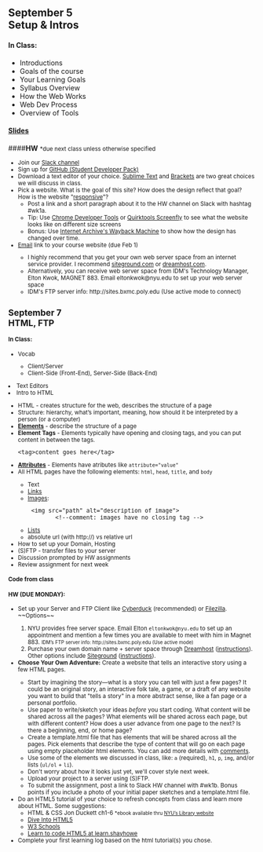 ## <b>September 5<br/> Setup & Intros</b>

#### In Class: 
 <ul>
     <li>Introductions</li>
     <li>Goals of the course</li>
     <li>Your Learning Goals</li>
     <li>Syllabus Overview</li>
     <li>How the Web Works</li>
     <li>Web Dev Process</li>
     <li>Overview of Tools</li>
 </ul>


#### <b>[Slides](https://docs.google.com/presentation/d/1nlC73TSVtKVrorM0PIXpM2LAISi-pP2gBa9dYsQQ_Sg/edit?usp=sharing)</b>

####<b>HW</b> <small>*due next class unless otherwise specified
 <ul>
 <li>Join our <a href="https://webdev2193.slack.com" target="_blank">Slack channel</a></li>
 <li>Sign up for <a href="https://education.github.com/pack">GitHub (Student Developer Pack)</a></li>
 <li>Download a text editor of your choice. <a href="http://www.sublimetext.com/">Sublime Text</a> and <a href="http://brackets.io/">Brackets</a> are two great choices we will discuss in class.
 <li>Pick a website. What is the goal of this site? How does the design reflect that goal? How is the website "<a href="https://www.smashingmagazine.com/2011/01/guidelines-for-responsive-web-design/">responsive</a>"? <ul><li>Post a link and a short paragraph about it to the HW channel on Slack with hashtag #wk1a. </li><li>Tip: Use <a href="https://developers.google.com/web/tools/chrome-devtools/">Chrome Developer Tools</a> or <a href="http://quirktools.com/screenfly">Quirktools Screenfly</a> to see what the website looks like on different size screens</li><li>Bonus: Use <a href="https://archive.org/web/" target="_blank">Internet Archive's Wayback Machine</a> to show how the design has changed over time. </li></ul>
 <li><a href="mailto:jason.sigal@gmail.com"  title="jason.sigal@gmail.com">Email</a> link to your course website (due Feb 1)</li>
 <ul><li>I highly recommend that you get your own web server space from an internet service provider. I recommend <a href="http://www.siteground.com">siteground.com</a> or <a href="https://www.dreamhost.com/promo/edunyu/">dreamhost.com</a>.</li><li>Alternatively, you can receive web server space from IDM's Technology Manager, Elton Kwok, MAGNET 883. Email eltonkwok@nyu.edu to set up your web server space</li><li>IDM's FTP server info: http://sites.bxmc.poly.edu (Use active mode to connect)
 </ul> 
 </ul>
 
 ## <b>September 7<br/> HTML, FTP</b>

#### In Class: 
<ul>
 <li>Vocab</li>
        <ul>
        <li>Client/Server</li>
        <li>Client-Side (Front-End), Server-Side (Back-End)</li>
        </ul>
    </ul>
 <li>Text Editors</li>
 <li>Intro to HTML</li>
    <ul>
    <li>HTML - creates structure for the web, describes the structure of a page</li>
    <li>Structure: hierarchy, what’s important, meaning, how should it be interpreted by a person (or a computer)</li>
    <li><b><a href="http://www.w3schools.com/html/html_elements.asp">Elements</a></b> - describe the structure of a page</li>
    <li><b>Element Tags</b> - Elements typically have opening and closing tags, and you can put content in between the tags. <pre>&lttag&gtcontent goes here&lt/tag&gt</pre>
    <li><b><a href="http://www.w3schools.com/html/html_attributes.asp">Attributes</a></b> - Elements have atributes like <code>attribute="value"</code></li>
    <li>All HTML pages have the following elements: <code>html</code>, <code>head</code>, <code>title</code>, and <code>body</code></li>
    <ul>
        <li>Text</li>
        <li><a href="Links</a>: <pre> <a href="path">Links</a></pre></li>
        <li><a href="http://www.w3schools.com/html/html_images.asp">Images</a>: <pre> &ltimg src="path" alt="description of image"&gt
        &lt!--comment: images have no closing tag --&gt </pre></li>  
        <li><a href="http://www.w3schools.com/html/html_lists.asp">Lists</a></li> 
    <li> absolute url (with http://) vs relative url</li>
    </ul>
 <li>How to set up your Domain, Hosting</li>
 <li>(S)FTP - transfer files to your server</li>
 <li>Discussion prompted by HW assignments</li>
 <li>Review assignment for next week</li>
</ul>

#### Code from class

#### HW (DUE MONDAY):
<ul>
 <li>Set up your Server and FTP Client like <a href="https://cyberduck.io">Cyberduck</a> (recommended) or <a href="https://filezilla-project.org/">Filezilla</a>.</li>
 ~~Options~~
 <ol>
    <li>NYU provides free server space. Email Elton <code>eltonkwok@nyu.edu</code> to set up an appointment and mention a few times you are available to meet with him in Magnet 883. <small>IDM’s FTP server info: http://sites.bxmc.poly.edu (Use active mode)</small></li>
    <li>Purchase your own domain name + server space through <a href="https://www.dreamhost.com/promo/edunyu/">Dreamhost</a> (<a href="https://docs.google.com/presentation/d/1IQMfbvyx_ElgKfaPp1MrWdtSNr_56dnn8LErAbBkmoI/edit?usp=sharing">instructions</a>). Other options include <a href="https://www.siteground.com/">Siteground</a> (<a href="https://docs.google.com/presentation/d/1CFON25fsVAXqxLyAWRMcI5ofKijmtzMwbMMDBKhhACs/edit?usp=sharing">instructions</a>).</li>
 </ol>
 <li><b>Choose Your Own Adventure:</b> Create a website that tells an interactive story using a few HTML pages.</li>
 <ul>
    <li> Start by imagining the story—what is a story you can tell with just a few pages? It could be an original story, an interactive folk tale, a game, or a draft of any website you want to build that "tells a story" in a more abstract sense, like a fan page or a personal portfolio.</li>
 <li>Use paper to write/sketch your ideas <em>before</em> you start coding. What content will be shared across all the pages? What elements will be shared across each page, but with different content? How does a user advance from one page to the next? Is there a beginning, end, or home page?</li>
 <li>Create a template.html file that has elements that will be shared across all the pages. Pick elements that describe the type of content that will go on each page using empty placeholder html elements. You can add more details with <a href="http://www.w3schools.com/tags/tag_comment.asp">comments</a>. </li>
 <li>Use some of the elements we discussed in class, like: <code>a</code> (required), <code>h1</code>, <code>p</code>, <code>img</code>, and/or lists (<code>ul/ol</code> + <code>li</code>).</li>
 <li>Don't worry about how it looks just yet, we'll cover style next week.</li>
 <li>Upload your project to a server using (S)FTP.</li>
 <li>To submit the assignment, post a link to Slack HW channel with #wk1b. Bonus points if you include a photo of your initial paper sketches and a template.html file.</li>
 </ul>
 <li>Do an HTML5 tutorial of your choice to refresh concepts from class and learn more about HTML. Some suggestions:<ul>
    <li>HTML & CSS Jon Duckett ch1-6 <small>*ebook available thru <a href="http://poly.libguides.com/ebooks">NYU’s Library website</small></a>
    </li>
    <li><a href="http://diveintohtml5.info/table-of-contents.html">Dive Into HTML5</a></li>
    <li><a href="http://www.w3schools.com/html/">W3 Schools</a></li>
    <li><a href="http://learn.shayhowe.com/">Learn to code HTML5 at learn.shayhowe</a></li>
    </ul>
    <li>
    Complete your first learning log based on the html tutorial(s) you chose.
    </li>
 </ul>
 </li>

</ul>